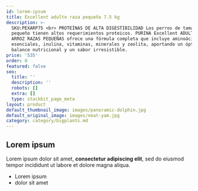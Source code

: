 ```yaml
---
id: lorem-ipsum
title: Excellent adulto raza pequeña 7.5 kg
description: >-
  SKU:PEXARP75 <br> PROTEÍNAS DE ALTA DIGESTIBILIDAD Los perros de tamaño
  pequeño tienen altos requerimientos proteicos. PURINA Excellent ADULTO POLLO Y
  ARROZ RAZAS PEQUEÑAS ofrece una fórmula completa que incluye aminoácidos
  esenciales, inulina, vitaminas, minerales y zeolita, aportando un óptimo
  balance nutricional y un sabor irresistible.
price: '535'
order: 0
featured: false
seo:
  title: ''
  description: ''
  robots: []
  extra: []
  type: stackbit_page_meta
layout: product
default_thumbnail_image: images/panoramic-dolphin.jpg
default_original_image: images/neat-yam.jpg
category: category/bigplants.md
---
```

## Lorem ipsum

Lorem ipsum dolor sit amet, **consectetur adipiscing elit**, sed do eiusmod tempor incididunt ut labore et dolore magna aliqua.

- Lorem ipsum
- dolor sit amet